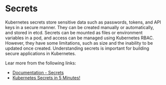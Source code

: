 # Secrets

Kubernetes secrets store sensitive data such as passwords, tokens, and API keys in a secure manner. They can be created manually or automatically, and stored in etcd. Secrets can be mounted as files or environment variables in a pod, and access can be managed using Kubernetes RBAC. However, they have some limitations, such as size and the inability to be updated once created. Understanding secrets is important for building secure applications in Kubernetes.

Lear more from the following links:

- [Documentation - Secrets](https://kubernetes.io/docs/concepts/configuration/secret/)
- [Kubernetes Secrets in 5 Minutes!](https://www.youtube.com/watch?v=cQAEK9PBY8U)
